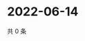# 2022-06-14

共 0 条

<!-- BEGIN WEIBO -->
<!-- 最后更新时间 Tue Jun 14 2022 01:20:05 GMT+0800 (China Standard Time) -->

<!-- END WEIBO -->

